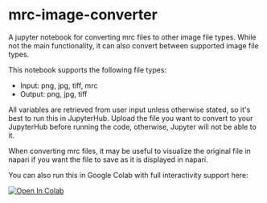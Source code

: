 # mrc-image-converter
A jupyter notebook for converting mrc files to other image file types. While not the main functionality, it can also convert between supported image file types.

This notebook supports the following file types:
  - Input: png, jpg, tiff, mrc
  - Output: png, jpg, tiff

All variables are retrieved from user input unless otherwise stated, so it's best to run this in JupyterHub. Upload the file you want to convert to your JupyterHub before running the code, otherwise, Jupyter will not be able to it.

When converting mrc files, it may be useful to visualize the original file in napari if you want the file to save as it is displayed in napari.

You can also run this in Google Colab with full interactivity support here:

<a target="_blank" href="https://github.com/gracefacetseng/mrc-image-converter/blob/main/converter%20-%20google%20colab%20ver.ipynb">
  <img src="https://colab.research.google.com/assets/colab-badge.svg" alt="Open In Colab"/>
</a>
